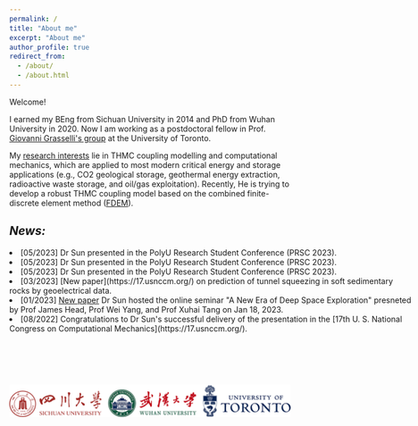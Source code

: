 ```yaml
---
permalink: /
title: "About me"
excerpt: "About me"
author_profile: true
redirect_from: 
  - /about/
  - /about.html
---
```


Welcome!

I earned my BEng from Sichuan University in 2014 and PhD from Wuhan University in 2020. Now I am working as a postdoctoral fellow in Prof. [Giovanni Grasselli's group](https://geogroup.utoronto.ca/) at the University of Toronto. 


My [research interests](research) lie in THMC coupling modelling and computational mechanics, which are applied to most modern critical energy and storage applications (e.g., CO2 geological storage, geothermal energy extraction, radioactive waste storage, and oil/gas exploitation). Recently, He is trying to develop a robust THMC coupling model based on the combined finite-discrete element method ([FDEM](software)).


<!-- NEWS =============================-->

## _News:_

<div style="height:200px;width:720px;overflow:auto;">

  <li> [05/2023] Dr Sun presented in the PolyU Research Student Conference (PRSC 2023). </li>
  
  <li> [05/2023] Dr Sun presented in the PolyU Research Student Conference (PRSC 2023). </li>

  <li> [05/2023] Dr Sun presented in the PolyU Research Student Conference (PRSC 2023). </li>

  <li> [03/2023] [New paper](https://17.usnccm.org/) on prediction of tunnel squeezing in soft sedimentary rocks by geoelectrical data. </li>

  <li> [01/2023] <a href="https://doi.org/10.1016/j.ijrmms.2023.105392">New paper</a> Dr Sun hosted the online seminar "A New Era of Deep Space Exploration" presneted by Prof James Head, Prof Wei Yang, and Prof Xuhai Tang on Jan 18, 2023. </li>

  <li>  [08/2022] Congratulations to Dr Sun's successful delivery of the presentation in the [17th U. S. National Congress on Computational Mechanics](https://17.usnccm.org/). </li>

</div>


&nbsp;
&nbsp;

<centre>
    <img src="/images/Ulogo.png" style = "float:right" 
high = 20> 
<centre>